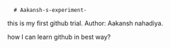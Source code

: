       # Aakansh-s-experiment-
this is my first github trial.
 Author: Aakansh nahadiya.

how I can learn github in best way?